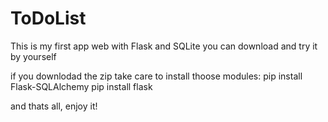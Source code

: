 # ToDoList
This is my first app web with Flask and SQLite
you can download and try it by yourself

if you downlodad the zip take care to install thoose modules: pip install Flask-SQLAlchemy
pip install flask

and thats all, enjoy it!
